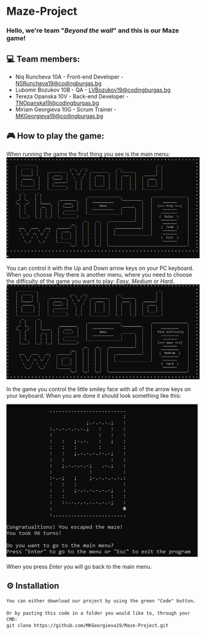 # Maze-Project
### Hello, we're team "*Beyond the wall*" and this is our Maze game!
## 💻 Team members:
* Niq Runcheva 10A - Front-end Developer - NSRuncheva19@codingburgas.bg
* Lubomir Bozukov 10B - QA - LVBozukov19@codingburgas.bg
* Tereza Opanska 10V - Back-end Developer - TNOpanska19@codingburgas.bg
* Miriam Georgieva 10G - Scrum Trainer - MKGeorgieva19@codingburgas.bg

## 🎮 How to play the game:
When running the game the first thing you see is the main menu:
<img src="README images/main menu.png">

You can control it with the Up and Down arrow keys on your PC keyboard. When you choose *Play* there is another menu, where you need to choose the difficulty of the game you want to play: *Easy*, *Medium* or *Hard*. 
<img src="README images/game difficulty.png">

In the game you control the little smiley face with all of the arrow keys on your keyboard. When you are done it should look something like this:

<img src="README images/game.png">

When you press *Enter* you will go back to the main menu.

## ⚙️ Installation
```
You can either download our project by using the green "Code" button.

Or by pasting this code in a folder you would like to, through your CMD:
git clone https://github.com/MKGeorgieva19/Maze-Project.git
```